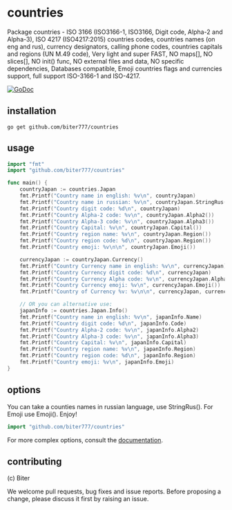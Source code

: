 countries
=======

Package countries - ISO 3166 (ISO3166-1, ISO3166, Digit code, Alpha-2 and Alpha-3), ISO 4217 (ISO4217:2015) countries codes, countries names (on eng and rus), currency designators, calling phone codes, countries capitals and regions (UN M.49 code), Very light and super FAST, NO maps[], NO slices[], NO init() func, NO external files and data, NO specific dependencies, Databases compatible, Emoji countries flags and currencies support, full support ISO-3166-1 and ISO-4217.

[![GoDoc](http://godoc.org/github.com/biter777/countries?status.svg)](http://godoc.org/github.com/biter777/countries)


installation
------------

    go get github.com/biter777/countries

usage
-----

```go
import "fmt"
import "github.com/biter777/countries"

func main() {
	countryJapan := countries.Japan
	fmt.Printf("Country name in english: %v\n", countryJapan)
	fmt.Printf("Country name in russian: %v\n", countryJapan.StringRus())
	fmt.Printf("Country digit code: %d\n", countryJapan)
	fmt.Printf("Country Alpha-2 code: %v\n", countryJapan.Alpha2())
	fmt.Printf("Country Alpha-3 code: %v\n", countryJapan.Alpha3())
	fmt.Printf("Country Capital: %v\n", countryJapan.Capital())
	fmt.Printf("Country region name: %v\n", countryJapan.Region())
	fmt.Printf("Country region code: %d\n", countryJapan.Region())
	fmt.Printf("Country emoji: %v\n\n", countryJapan.Emoji())

	currencyJapan := countryJapan.Currency()
	fmt.Printf("Country Currency name in english: %v\n", currencyJapan)
	fmt.Printf("Country Currency digit code: %d\n", currencyJapan)
	fmt.Printf("Country Currency Alpha code: %v\n", currencyJapan.Alpha())
	fmt.Printf("Country Currency emoji: %v\n", currencyJapan.Emoji())
	fmt.Printf("Country of Currency %v: %v\n\n", currencyJapan, currencyJapan.Countries())

	// OR you can alternative use:
	japanInfo := countries.Japan.Info()
	fmt.Printf("Country name in english: %v\n", japanInfo.Name)
	fmt.Printf("Country digit code: %d\n", japanInfo.Code)
	fmt.Printf("Country Alpha-2 code: %v\n", japanInfo.Alpha2)
	fmt.Printf("Country Alpha-3 code: %v\n", japanInfo.Alpha3) 
	fmt.Printf("Country Capital: %v\n", japanInfo.Capital)
	fmt.Printf("Country region name: %v\n", japanInfo.Region)
	fmt.Printf("Country region code: %d\n", japanInfo.Region)
	fmt.Printf("Country emoji: %v\n", japanInfo.Emoji)
}
```

options
-------

You can take a counties names in russian language, use StringRus(). For Emoji use Emoji(). Enjoy!

```go
import "github.com/biter777/countries"
```

For more complex options, consult the [documentation](http://godoc.org/github.com/biter777/countries).

contributing
------------

(c) Biter

We welcome pull requests, bug fixes and issue reports.
Before proposing a change, please discuss it first by raising an issue.

